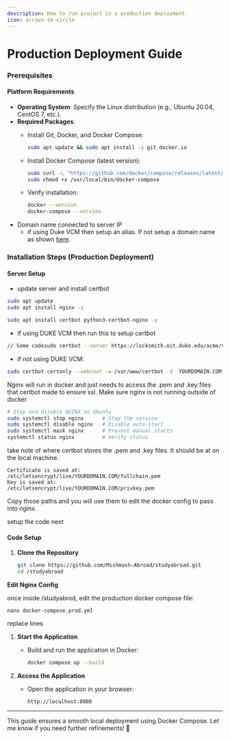 ```yaml
---
description: How to run project in a production deployment.
icon: arrows-to-circle
---
```


# Production Deployment Guide

### Prerequisites

#### Platform Requirements

* **Operating System**: Specify the Linux distribution (e.g., Ubuntu 20.04, CentOS 7, etc.).
* **Required Packages**:
  *   Install Git, Docker, and Docker Compose:

      ```bash
      sudo apt update && sudo apt install -y git docker.io
      ```
  *   Install Docker Compose (latest version):

      ```bash
      sudo curl -L "https://github.com/docker/compose/releases/latest/download/docker-compose-$(uname -s)-$(uname -m)" -o /usr/local/bin/docker-compose
      sudo chmod +x /usr/local/bin/docker-compose
      ```
  *   Verify installation:

      ```bash
      docker --version
      docker-compose --version
      ```
* Domain name connected to server IP
  * if using Duke VCM then setup an alias. If not setup a domain name as shown [here](../appendix.md#connect-domain-to-server-ip).



### Installation Steps (Production Deployment)

#### Server Setup

* update server and install certbot

```bash
sudo apt update
sudo apt install nginx -y

sudo apt install certbot python3-certbot-nginx -y
```

* If using DUKE VCM then run this to setup certbot&#x20;

```bash
// Some codesudo certbot --server https://locksmith.oit.duke.edu/acme/v2/directory --email NETID@duke.edu --agree-tos --no-eff-email -d YOURDOMAIN.COM
```

* if not using DUKE VCM:

```bash
sudo certbot certonly --webroot -w /var/www/certbot -d  YOURDOMAIN.COM
```

Nginx will run in docker and just needs to access the .pem and .key files that certbot made to ensure ssl. Make sure nginx is not running outside of docker

```bash
# Stop and disable NGINX on Ubuntu
sudo systemctl stop nginx      # Stop the service
sudo systemctl disable nginx   # Disable auto-start
sudo systemctl mask nginx      # Prevent manual starts
systemctl status nginx         # Verify status
```

take note of where certbot stores the .pem and .key files. It should be at on the local machine.

```
Certificate is saved at: /etc/letsencrypt/live/YOURDOMAIN.COM/fullchain.pem
Key is saved at:         /etc/letsencrypt/live/YOURDOMAIN.COM/privkey.pem
```

Copy those paths and you will use them to edit the docker config to pass into nginx.

setup the code next

#### Code Setup

1.  **Clone the Repository**

    ```bash
    git clone https://github.com/Mishmash-Abroad/studyabroad.git
    cd /studyabroad
    ```

**Edit Nginx Config**

once inside /studyabrod, edit the production docker compose file:

```
nano docker-compose.prod.yml
```

replace lines

1. **Start the Application**
   *   Build and run the application in Docker:

       ```bash
       docker compose up --build
       ```
2. **Access the Application**
   *   Open the application in your browser:

       ```
       http://localhost:8000
       ```

***

This guide ensures a smooth local deployment using Docker Compose. Let me know if you need further refinements! 🚀
